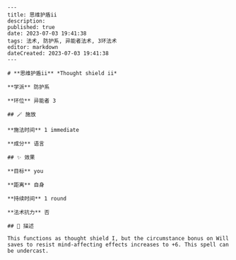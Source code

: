 
    ---
    title: 思维护盾ii
    description: 
    published: true
    date: 2023-07-03 19:41:38
    tags: 法术, 防护系, 异能者法术, 3环法术
    editor: markdown
    dateCreated: 2023-07-03 19:41:38
    ---

    # **思维护盾ii** *Thought shield ii*

    **学派** 防护系 

    **环位** 异能者 3

    ## 🪄 施放

    **施法时间** 1 immediate

    **成分** 语言

    ## ✨ 效果 

    **目标** you 

    **距离** 自身  

    **持续时间** 1 round 

    **法术抗力** 否

    ## 📖 描述

    This functions as thought shield I, but the circumstance bonus on Will saves to resist mind-affecting effects increases to +6. This spell can be undercast.
    